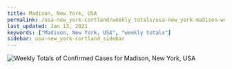 ```yaml
---
title: Madison, New York, USA
permalink: /usa-new_york-cortland/weekly_totals/usa-new_york-madison-weekly_totals.html
last_updated: Jan 13, 2021
keywords: ["Madison, New York, USA", "weekly totals"]
sidebar: usa-new_york-cortland_sidebar
---
```


![Weekly Totals of Confirmed Cases for Madison, New York, USA](/covid_tracker/images/graphs/usa-new_york-madison-weekly_totals_graph.png)
